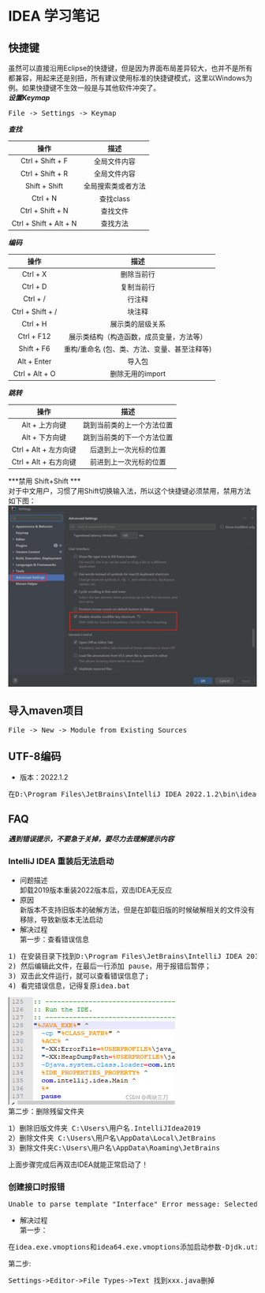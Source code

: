 # IDEA 学习笔记

## 快捷键
虽然可以直接沿用Eclipse的快捷键，但是因为界面布局差异较大，也并不是所有都兼容，用起来还是别扭，所有建议使用标准的快捷键模式，这里以Windows为例。如果快捷键不生效一般是与其他软件冲突了。<br>
***设置Keymap***
<pre>
File -> Settings -> Keymap
</pre>

***查找***

| **操作** | **描述** |
| :---: | :---: |
| Ctrl + Shift + F | 全局文件内容 |
| Ctrl + Shift + R | 全局文件内容 |
| Shift + Shift | 全局搜索类或者方法 |
| Ctrl + N | 查找class |
| Ctrl + Shift + N | 查找文件 |
| Ctrl + Shift + Alt + N | 查找方法 |

***编码***

| **操作** | **描述** |
| :---: | :---: |
| Ctrl + X | 删除当前行 |
| Ctrl + D | 复制当前行 |
| Ctrl + / | 行注释 |
| Ctrl + Shift + / | 块注释 |
| Ctrl + H | 展示类的层级关系 |
| Ctrl + F12 | 展示类结构（构造函数，成员变量，方法等） |
| Shift + F6 | 重构/重命名 (包、类、方法、变量、甚至注释等) |
| Alt + Enter | 导入包 |
| Ctrl + Alt + O | 删除无用的import |

***跳转***

| **操作** | **描述** |
| :---: | :---: |
| Alt + 上方向键 | 跳到当前类的上一个方法位置 |
| Alt + 下方向键 | 跳到当前类的下一个方法位置 |
| Ctrl + Alt + 左方向键 | 后退到上一次光标的位置 |
| Ctrl + Alt + 右方向键 | 前进到上一次光标的位置 |

***禁用 Shift+Shift *** <br/>
对于中文用户，习惯了用Shift切换输入法，所以这个快捷键必须禁用，禁用方法如下图：
![disable_double_shift.jpg](disable_double_shift.jpg)


## 导入maven项目
<pre>
File -> New -> Module from Existing Sources
</pre>

## UTF-8编码
* 版本：2022.1.2
<pre>
在D:\Program Files\JetBrains\IntelliJ IDEA 2022.1.2\bin\idea64.exe.vmoptions 添加启动参数 -Dfile.encoding=UTF-8
</pre>

## FAQ
***遇到错误提示，不要急于关掉，要尽力去理解提示内容***

### IntelliJ IDEA 重装后无法启动 
* 问题描述 <br/>
卸载2019版本重装2022版本后，双击IDEA无反应
* 原因 <br/>
新版本不支持旧版本的破解方法，但是在卸载旧版的时候破解相关的文件没有移除，导致新版本无法启动
* 解决过程 <br/>
第一步：查看错误信息 <br/>
<pre>
1) 在安装目录下找到D:\Program Files\JetBrains\IntelliJ IDEA 2019\bin\idea.bat文件;
2) 然后编辑此文件，在最后一行添加 pause，用于报错后暂停；
3) 双击此文件运行，就可以查看错误信息了;
4) 看完错误信息，记得复原idea.bat
</pre>
![img](idea-bat.jpg) <br/>
第二步：删除残留文件夹
<pre>
1）删除旧版文件夹 C:\Users\用户名.IntelliJIdea2019
2）删除文件夹 C:\Users\用户名\AppData\Local\JetBrains
3）删除文件夹C:\Users\用户名\AppData\Roaming\JetBrains
</pre>
上面步骤完成后再双击IDEA就能正常启动了！

### 创建接口时报错
<pre>
Unable to parse template "Interface" Error message: Selected class file name 'xxx.java' mapped to not java file type 'Files supported via TextMate bundles'
</pre>
* 解决过程 <br/>
第一步：
<pre>
在idea.exe.vmoptions和idea64.exe.vmoptions添加启动参数-Djdk.util.zip.ensureTrailingSlash=false，然后重启
</pre>
第二步: 
<pre>
Settings->Editor->File Types->Text 找到xxx.java删掉
</pre>